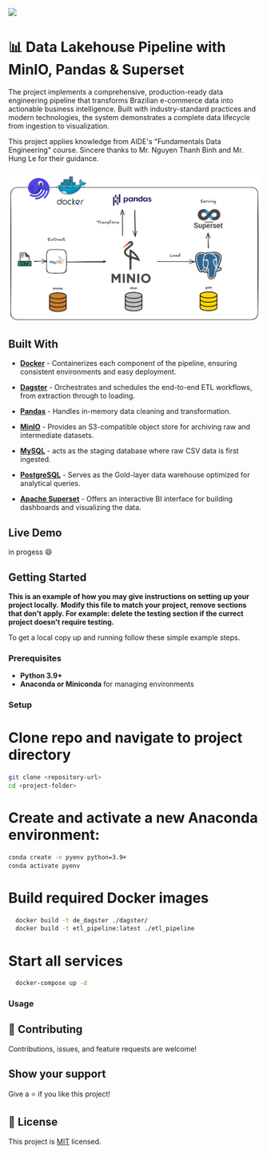 ![](https://img.shields.io/badge/Microverse-blueviolet)

# 📊 Data Lakehouse Pipeline with MinIO, Pandas & Superset

The project implements a comprehensive, production-ready data engineering pipeline that transforms Brazilian e-commerce data into actionable business intelligence. Built with industry-standard practices and modern technologies, the system demonstrates a complete data lifecycle from ingestion to visualization.

This project applies knowledge from AIDE's "Fundamentals Data Engineering" course. Sincere thanks to Mr. Nguyen Thanh Binh and Mr. Hung Le for their guidance.

![Architecture Overview](demo/structure.png)

## Built With

- **[Docker](https://www.docker.com/)** - Containerizes each component of the pipeline, ensuring consistent environments and easy deployment.

- **[Dagster](https://dagster.io/)** - Orchestrates and schedules the end-to-end ETL workflows, from extraction through to loading.

- **[Pandas](https://pandas.pydata.org/)** - Handles in-memory data cleaning and transformation.

- **[MinIO](https://min.io/)** - Provides an S3-compatible object store for archiving raw and intermediate datasets.

- **[MySQL](https://www.mysql.com/)** - acts as the staging database where raw CSV data is first ingested.

- **[PostgreSQL](https://www.postgresql.org/)** - Serves as the Gold-layer data warehouse optimized for analytical queries.

- **[Apache Superset](https://superset.apache.org/)** - Offers an interactive BI interface for building dashboards and visualizing the data.

## Live Demo 

in progess :smile:


## Getting Started

**This is an example of how you may give instructions on setting up your project locally.**
**Modify this file to match your project, remove sections that don't apply. For example: delete the testing section if the currect project doesn't require testing.**


To get a local copy up and running follow these simple example steps.

### Prerequisites
- **Python 3.9+**  
- **Anaconda or Miniconda** for managing environments
### Setup

# Clone repo and navigate to project directory
   ```bash  
   git clone <repository-url>  
   cd <project-folder>
   ```
# Create and activate a new Anaconda environment:
   ```bash
   conda create -n pyenv python=3.9+
   conda activate pyenv
   ```
# Build required Docker images
  ```bash
    docker build -t de_dagster ./dagster/
    docker build -t etl_pipeline:latest ./etl_pipeline
  ```
# Start all services
  ```bash
    docker-compose up -d
  ```

### Usage





## 🤝 Contributing

Contributions, issues, and feature requests are welcome!


## Show your support

Give a ⭐️ if you like this project!


## 📝 License

This project is [MIT](./MIT.md) licensed.